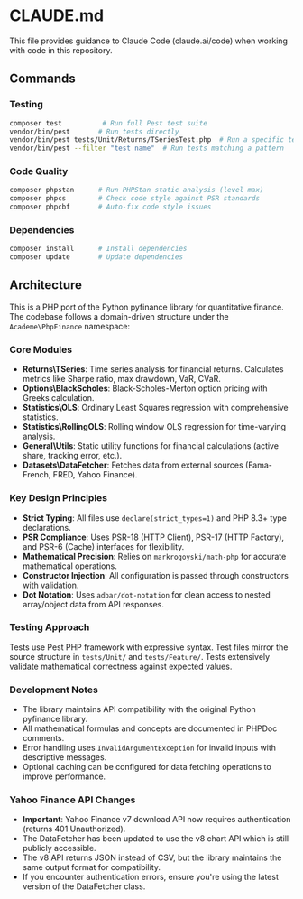 # CLAUDE.md

This file provides guidance to Claude Code (claude.ai/code) when working with code in this repository.

## Commands

### Testing
```bash
composer test          # Run full Pest test suite
vendor/bin/pest       # Run tests directly
vendor/bin/pest tests/Unit/Returns/TSeriesTest.php  # Run a specific test file
vendor/bin/pest --filter "test name"  # Run tests matching a pattern
```

### Code Quality
```bash
composer phpstan      # Run PHPStan static analysis (level max)
composer phpcs        # Check code style against PSR standards
composer phpcbf       # Auto-fix code style issues
```

### Dependencies
```bash
composer install      # Install dependencies
composer update       # Update dependencies
```

## Architecture

This is a PHP port of the Python pyfinance library for quantitative finance. The codebase follows a domain-driven structure under the `Academe\PhpFinance` namespace:

### Core Modules
- **Returns\TSeries**: Time series analysis for financial returns. Calculates metrics like Sharpe ratio, max drawdown, VaR, CVaR.
- **Options\BlackScholes**: Black-Scholes-Merton option pricing with Greeks calculation.
- **Statistics\OLS**: Ordinary Least Squares regression with comprehensive statistics.
- **Statistics\RollingOLS**: Rolling window OLS regression for time-varying analysis.
- **General\Utils**: Static utility functions for financial calculations (active share, tracking error, etc.).
- **Datasets\DataFetcher**: Fetches data from external sources (Fama-French, FRED, Yahoo Finance).

### Key Design Principles
- **Strict Typing**: All files use `declare(strict_types=1)` and PHP 8.3+ type declarations.
- **PSR Compliance**: Uses PSR-18 (HTTP Client), PSR-17 (HTTP Factory), and PSR-6 (Cache) interfaces for flexibility.
- **Mathematical Precision**: Relies on `markrogoyski/math-php` for accurate mathematical operations.
- **Constructor Injection**: All configuration is passed through constructors with validation.
- **Dot Notation**: Uses `adbar/dot-notation` for clean access to nested array/object data from API responses.

### Testing Approach
Tests use Pest PHP framework with expressive syntax. Test files mirror the source structure in `tests/Unit/` and `tests/Feature/`. Tests extensively validate mathematical correctness against expected values.

### Development Notes
- The library maintains API compatibility with the original Python pyfinance library.
- All mathematical formulas and concepts are documented in PHPDoc comments.
- Error handling uses `InvalidArgumentException` for invalid inputs with descriptive messages.
- Optional caching can be configured for data fetching operations to improve performance.

### Yahoo Finance API Changes
- **Important**: Yahoo Finance v7 download API now requires authentication (returns 401 Unauthorized).
- The DataFetcher has been updated to use the v8 chart API which is still publicly accessible.
- The v8 API returns JSON instead of CSV, but the library maintains the same output format for compatibility.
- If you encounter authentication errors, ensure you're using the latest version of the DataFetcher class.